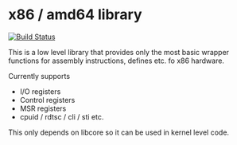 # x86 / amd64 library

[![Build Status](https://travis-ci.org/gz/rust-x86.svg)](https://travis-ci.org/gz/rust-x86)

This is a low level library that provides only the most basic wrapper functions
for assembly instructions, defines etc. fo x86 hardware.

Currently supports
  * I/O registers
  * Control registers
  * MSR registers
  * cpuid / rdtsc / cli / sti etc.

This only depends on libcore so it can be used in kernel level code.

